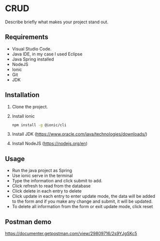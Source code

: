 ﻿# CRUD

Describe briefly what makes your project stand out.

## Requirements

- Visual Studio Code.
- Java IDE, in my case I used Eclipse
- Java Spring installed
- NodeJS
- Ionic
- Git
- JDK

## Installation

1. Clone the project.
2. Install ionic

   ```sh
   npm install -g @ionic/cli
   ```
3. Install JDK (https://www.oracle.com/java/technologies/downloads/)
4. Install NodeJS (https://nodejs.org/en)

## Usage
- Run the java project as Spring
- Use ionic serve in the terminal
- Type the information and click submit to add.
- Click refresh to read from the database
- Click delete in each entry to delete
- Click update in each entry to enter update mode, the data will be added to the form and if you make any change and submit, it will be updated. 
- To delete all information from the form or exit update mode, click reset

## Postman demo

https://documenter.getpostman.com/view/29809716/2s9YJgSKc5
